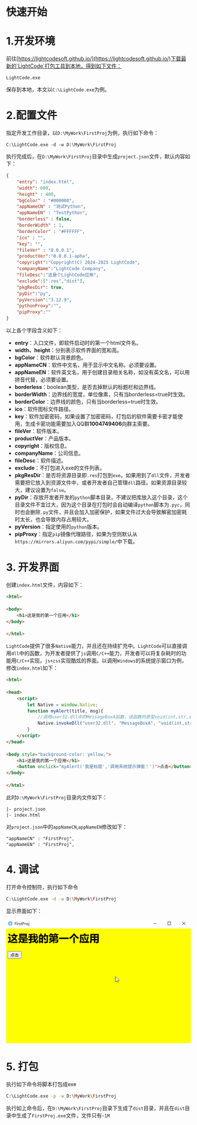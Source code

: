# 快速开始
# 1.开发环境
前往[https://lightcodesoft.github.io/](https://lightcodesoft.github.io/)下载最新的`LightCode`打包工具到本地，得到如下文件：
```
LightCode.exe
```
保存到本地，本文以`C:\LightCode.exe`为例。

# 2.配置文件
指定开发工作目录，以`D:\MyWork\FirstProj`为例，执行如下命令：
```
C:\LightCode.exe -d -w D:\MyWork\FirstProj
```
执行完成后，在`D:\MyWork\FirstProj`目录中生成`project.json`文件，默认内容如下：
```json
{
	"entry": "index.html",
	"width": 600,
	"height" : 400,
	"bgColor" : "#000000",
	"appNameCN" : "测试Python",
	"appNameEN" : "TestPython",
	"borderless" : false,
	"borderWidth" : 1,
	"borderColor" : "#FFFFFF",
	"ico" : "",
    "key": "",
	"fileVer" : "0.0.0.1",
	"productVer":"0.0.0.1-apha",
	"copyright":"Copyright(C) 2024-2025 LightCode",
    "companyName":"LightCode Company",
    "fileDesc":"这是个LightCode应用",
	"exclude":[".res","dist"],
    "pkgResDir": true,
	"pyDir":"py",
    "pyVersion":"3.12.9",
    "pythonProxy":"",
    "pipProxy":""
}
```
以上各个字段含义如下：
- **entry**：入口文件，即软件启动时的第一个html文件名。
- **width、height**：分别表示软件界面的宽和高。
- **bgColor**：软件默认背景颜色。
- **appNameCN**：软件中文名，用于显示中文名称。必须要设置。
- **appNameEN**：软件英文名，用于创建目录相关名称，如没有英文名，可以用拼音代替，必须要设置。
- **borderless**：boolean类型，是否去掉默认的标题栏和边界线。
- **borderWidth**：边界线的宽度，单位像素，只有当borderless=true时生效。
- **borderColor**：边界线的颜色，只有当borderless=true时生效。
- **ico**：软件图标文件路径。
- **key**：软件加密密码，如果设置了加密密码，打包后的软件需要卡密才能使用，生成卡密功能需要加入QQ群**1004749406**向群主索要。
- **fileVer**：软件版本。
- **productVer**：产品版本。
- **copyright**：版权信息。
- **companyName**：公司信息。
- **fileDesc**：软件描述。
- **exclude**：不打包进入exe的文件列表。
- **pkgResDir**：是否将资源目录即`.res`打包到`exe`。如果用到了`dll`文件，开发者需要把它放入到资源文件中，或者开发者自己管理`dll`路径。如果资源目录较大，建议设置为`false`。
- **pyDir**：存放开发者开发的`python`脚本目录，不建议把库放入这个目录，这个目录文件不宜过大，因为这个目录在打包时会自动编译`python`脚本为`.pyc`，同时也会删除`.py`文件，并且会加入加密保护，如果文件过大会导致解密加密耗时太长，也会导致内存占用较大。
- **pyVersion**：指定使用的`python`版本。
- **pipProxy**：指定`pip`镜像代理路径，如果为空则默认从`https://mirrors.aliyun.com/pypi/simple/`中下载。

# 3. 开发界面
创建`index.html`文件，内容如下：
```html
<html>

<body>
    <h1>这是我的第一个应用</h1>
</body>

</html>
```
`LightCode`提供了很多`Native`能力，并且还在持续扩充中。`LightCode`可以直接调用`dll`中的函数，为开发者提供了`js`调用`C/C++`能力，开发者可以将复杂耗时的功能用`C/C++`实现，`js+css`实现酷炫的界面。以调用`Windows`的系统提示窗口为例，修改`index.html`如下：
```html
<html>

<head>
    <script>
        let Native = window.Native;
        function myAlert(title, msg){
            //调用user32.dll中的MessageBoxA函数，该函数的原型void(int,str,str,int)，后面传入4个参数
            Native.invokeDll("user32.dll", "MessageBoxA", "void(int,str,str,int)", 0, msg, title , 64);
        }
    </script>
</head>

<body style="background-color: yellow;">
    <h1>这是我的第一个应用</h1>
    <button onclick="myAlert('我是标题','调用系统提示弹窗！')">点击</button>
</body>

</html>
```

此时`D:\MyWork\FirstProj`目录内文件如下：
```
|- project.json
|- index.html
```
对`project.json`中的`appNameCN`,`appNameEN`修改如下：

```
"appNameCN" : "FirstProj",
"appNameEN" : "FirstProj",
```




# 4. 调试
打开命令控制符，执行如下命令

```bash
C:\LightCode.exe -d -w D:\MyWork\FirstProj
```

显示界面如下：

![运行界面](./imgs/first_proj.gif)

# 5. 打包
执行如下命令将脚本打包成exe
```bash
C:\LightCode.exe -p -w D:\MyWork\FirstProj
```
执行如上命令后，在`D:\MyWork\FirstProj`目录下生成了`dist`目录，并且在`dist`目录中生成了`FirstProj.exe`文件，文件只有`~1M`